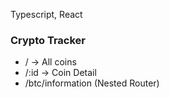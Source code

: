 Typescript, React

### Crypto Tracker
- / -> All coins
- /:id -> Coin Detail
- /btc/information (Nested Router)